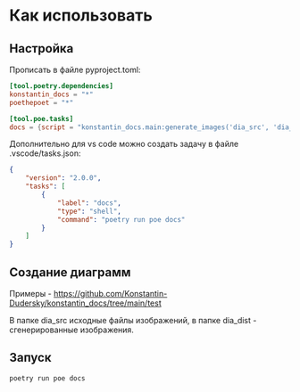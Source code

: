 # Как использовать

## Настройка

Прописать в файле pyproject.toml:

```toml
[tool.poetry.dependencies]
konstantin_docs = "*"
poethepoet = "*"

[tool.poe.tasks]
docs = {script = "konstantin_docs.main:generate_images('dia_src', 'dia_dist')"}
```

Дополнительно для vs code можно создать задачу в файле .vscode/tasks.json:

```json
{
    "version": "2.0.0",
    "tasks": [
        {
            "label": "docs",
            "type": "shell",
            "command": "poetry run poe docs"
        }
    ]
}
```

## Создание диаграмм

Примеры - https://github.com/Konstantin-Dudersky/konstantin_docs/tree/main/test

В папке dia_src исходные файлы изображений, в папке dia_dist - сгенерированные изображения.

## Запуск

```sh
poetry run poe docs
```

